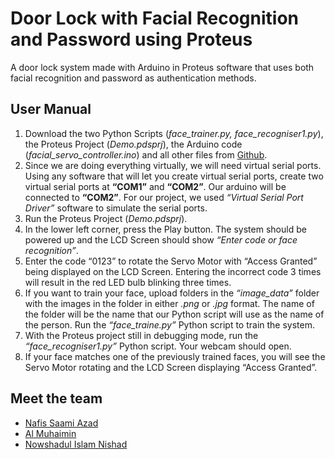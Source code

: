<h1>Door Lock with Facial Recognition and Password using Proteus</h1>
<p>A door lock system made with Arduino in Proteus software that uses both facial recognition and password as authentication methods.</p>

<h2>User Manual</h2>
<ol>
  <li>Download the two Python Scripts (<i>face_trainer.py, face_recogniser1.py</i>), the Proteus Project (<i>Demo.pdsprj</i>), the Arduino code (<i>facial_servo_controller.ino</i>) and all other files from <a href ="https://github.com/nafis10670/Door-Lock-with-Facial-Recognition-and-Password-Proteus">Github</a>.</li>
  <li>Since we are doing everything virtually, we will need virtual serial ports. Using any software that will let you create virtual serial ports, create two virtual serial ports at <b>“COM1”</b> and <b>“COM2”</b>. Our arduino will be connected to <b>“COM2”</b>. For our project, we used <i>“Virtual Serial Port Driver”</i> software to simulate the serial ports.</li>
  <li>Run the Proteus Project (<i>Demo.pdsprj</i>).</li>
  <li>In the lower left corner, press the Play button. The system should be powered up and the LCD Screen should show <i>“Enter code or face recognition”</i>.</li>
  <li>Enter the code “0123” to rotate the Servo Motor with “Access Granted” being displayed on the LCD Screen. Entering the incorrect code 3 times will result in the red LED bulb  blinking three times.</li>
  <li>If you want to train your face, upload folders in the <i>“image_data”</i> folder with the images in the folder in either <i>.png</i> or <i>.jpg</i> format. The name of the folder will be the name that our Python script will use as the name of the person. Run the <i>“face_traine.py”</i> Python script to train the system.</li>
  <li>With the Proteus project still in debugging mode, run the <i>“face_recogniser1.py”</i> Python script. Your webcam should open.</li>
  <li>If your face matches one of the previously trained faces, you will see the Servo Motor rotating and the LCD Screen displaying “Access Granted”.</li>
</ol>

<h2>Meet the team</h2>
<ul>
	<li>
		<a href="https://github.com/nafis10670">Nafis Saami Azad</a>
	</li>
	<li>
		<a href="https://github.com/Muhai10">Al Muhaimin</a>
	</li>
	<li>
		<a href="https://github.com/Nowshad66">Nowshadul Islam Nishad</a>
	</li>
</ul>
